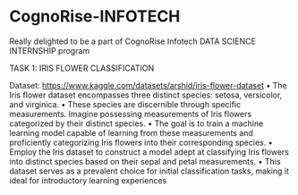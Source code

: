 # CognoRise-INFOTECH
Really delighted to be a part of CognoRise Infotech DATA SCIENCE INTERNSHIP program

TASK 1: IRIS FLOWER CLASSIFICATION

Dataset: https://www.kaggle.com/datasets/arshid/iris-flower-dataset
• The Iris flower dataset encompasses three distinct species: setosa, versicolor,
and virginica.
• These species are discernible through specific measurements. Imagine
possessing measurements of Iris flowers categorized by their distinct species.
• The goal is to train a machine learning model capable of learning from these
measurements and proficiently categorizing Iris flowers into their corresponding
species.
• Employ the Iris dataset to construct a model adept at classifying Iris flowers into
distinct species based on their sepal and petal measurements.
• This dataset serves as a prevalent choice for initial classification tasks, making it
ideal for introductory learning experiences


